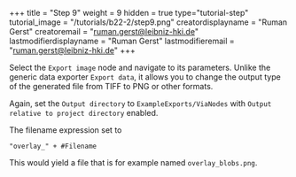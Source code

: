 +++
title = "Step 9"
weight = 9
hidden = true
type="tutorial-step"
tutorial_image = "/tutorials/b22-2/step9.png"
creatordisplayname = "Ruman Gerst"
creatoremail = "ruman.gerst@leibniz-hki.de"
lastmodifierdisplayname = "Ruman Gerst"
lastmodifieremail = "ruman.gerst@leibniz-hki.de"
+++

Select the `Export image` node and navigate to its parameters. Unlike the generic data exporter `Export data`, it allows you to change the output type of the generated file from TIFF to PNG or other formats.

Again, set the `Output directory` to `ExampleExports/ViaNodes` with `Output relative to project directory` enabled.

The filename expression set to 

```
"overlay_" + #Filename
```

This would yield a file that is for example named `overlay_blobs.png`.